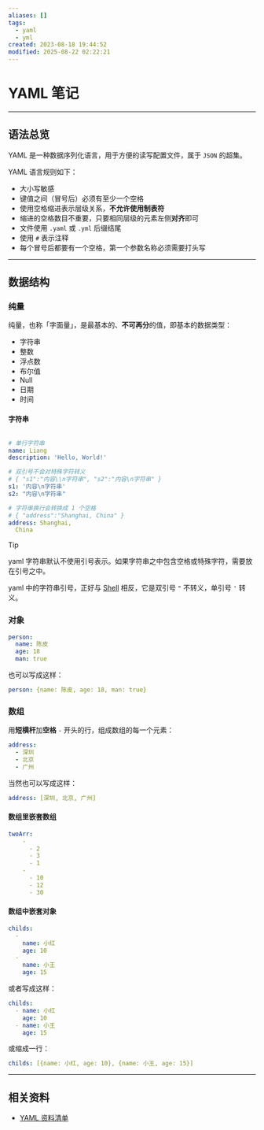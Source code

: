 ```yaml
---
aliases: []
tags:
  - yaml
  - yml
created: 2023-08-18 19:44:52
modified: 2025-08-22 02:22:21
---
```


# YAML 笔记

---

## 语法总览

YAML 是一种数据序列化语言，用于方便的读写配置文件，属于 `JSON` 的超集。

YAML 语言规则如下：

* 大小写敏感
* 键值之间（冒号后）必须有至少一个空格
* 使用空格缩进表示层级关系，**不允许使用制表符**
* 缩进的空格数目不重要，只要相同层级的元素左侧**对齐**即可
* 文件使用 `.yaml` 或 `.yml` 后缀结尾
* 使用 `#` 表示注释
* 每个冒号后都要有一个空格，第一个参数名称必须需要打头写

---

## 数据结构

### 纯量​

纯量，也称「字面量」，是最基本的、**不可再分**的值，即基本的数据类型：

* 字符串
* 整数
* 浮点数
* 布尔值
* Null
* 日期
* 时间

#### 字符串

```yaml

# 单行字符串
name: Liang
description: 'Hello, World!'

# 双引号不会对特殊字符转义
# { "s1":"内容\\n字符串", "s2":"内容\n字符串" }
s1: '内容\n字符串'
s2: "内容\n字符串"

# 字符串换行会转换成 1 个空格
# { "address":"Shanghai, China" }
address: Shanghai,
  China
```

> [!tip] 
> 
> yaml 字符串默认不使用引号表示。如果字符串之中包含空格或特殊字符，需要放在引号之中。
> 
> yaml 中的字符串引号，正好与 [Shell](../Linux/Shell/Shell_Note.md) 相反，它是双引号 `"` 不转义，单引号 `'` 转义。

### 对象

```yaml
person:
  name: 陈皮
  age: 18
  man: true
```

也可以写成这样：

```yaml
person: {name: 陈皮, age: 18, man: true}
```

### 数组

用**短横杆**加**空格** `-` 开头的行，组成数组的每一个元素：

```yaml
address:
  - 深圳
  - 北京
  - 广州
```

当然也可以写成这样：

```yaml
address: [深圳, 北京, 广州]
```

#### 数组里嵌套数组

```yaml
twoArr:  
    -  
      - 2  
      - 3  
      - 1  
    -  
      - 10  
      - 12  
      - 30
```

#### 数组中嵌套对象

```yaml
childs:
  -
    name: 小红
    age: 10
  -
    name: 小王
    age: 15
```

或者写成这样：

```yaml
childs:
  - name: 小红
    age: 10
  - name: 小王
    age: 15
```

或缩成一行：

```yaml
childs: [{name: 小红, age: 10}, {name: 小王, age: 15}]
```

---

## 相关资料

* [YAML 资料清单](YAML_Material.md)